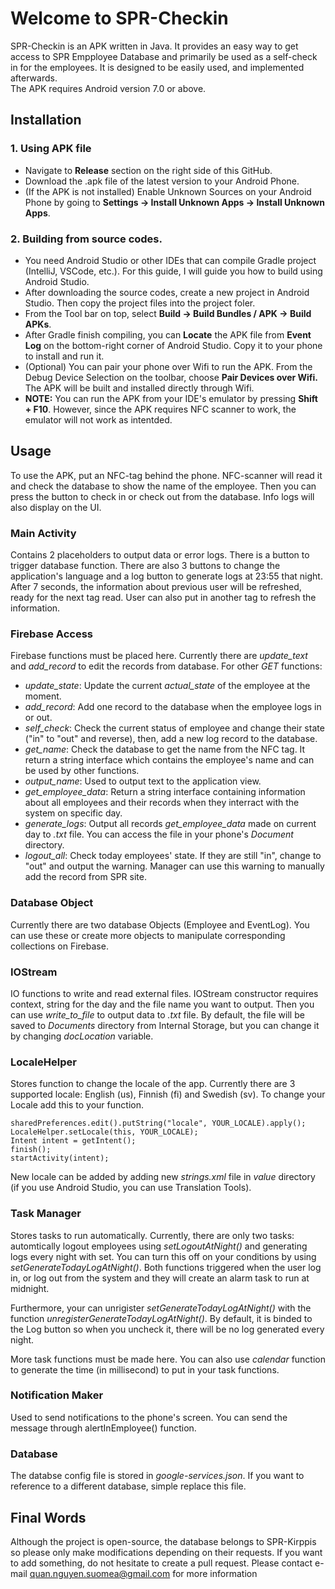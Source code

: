 
# Welcome to SPR-Checkin

SPR-Checkin is an APK written in Java. It provides an easy way to get access to SPR Empployee Database and primarily be used as a self-check in for the employees. It is designed to be easily used, and implemented afterwards.   
The APK requires Android version 7.0 or above.


## Installation
### 1. Using APK file
* Navigate to **Release** section on the right side of this GitHub.
* Download the .apk file of the latest version to your Android Phone.
* (If the APK is not installed) Enable Unknown Sources on your Android Phone by going to **Settings -> Install Unknown Apps -> Install Unknown Apps**.

### 2. Building from source codes.
* You need Android Studio or other IDEs that can compile Gradle project (IntelliJ, VSCode, etc.). For this guide, I will guide you how to build using Android Studio.
* After downloading the source codes, create a new project in Android Studio. Then copy the project files into the project foler.
* From the Tool bar on top, select **Build -> Build Bundles / APK -> Build APKs**.
* After Gradle finish compiling, you can **Locate** the APK file from **Event Log** on the bottom-right corner of Android Studio. Copy it to your phone to install and run it.
* (Optional) You can pair your phone over Wifi to run the APK. From the Debug Device Selection on the toolbar, choose **Pair Devices over Wifi.** The APK will be built and installed directly through Wifi.
* **NOTE:** You can run the APK from your IDE's emulator by pressing **Shift + F10**. However, since the APK requires NFC scanner to work, the emulator will not work as intentded.


##  Usage

To use the APK, put an NFC-tag behind the phone. NFC-scanner will read it and check the database to show the name of the employee. Then you can press the button to check in or check out from the database. Info logs will also display on the UI.

### Main Activity
Contains 2 placeholders to output data or error logs. There is a button to trigger database function. There are also 3 buttons to change the application's language and a log button to generate logs at 23:55 that night.
After 7 seconds, the information about previous user will be refreshed, ready for the next tag read. User can also put in another tag to refresh the information.

### Firebase Access
Firebase functions must be placed here. Currently there are *update_text* and *add_record* to edit the records from database. For other *GET* functions:

- *update_state*: Update the current *actual_state* of the employee at the moment.
- *add_record*: Add one record to the database when the employee logs in or out.
- *self_check*: Check the current status of employee and change their state ("in" to "out" and reverse), then, add a new log record to the database.
- *get_name*: Check the database to get the name from the NFC tag. It return a string interface which contains the employee's name and can be used by other functions.
- *output_name*: Used to output text to the application view.
- *get_employee_data*: Return a string interface containing information about all employees and their records when they interract with the system on specific day.
- *generate_logs*: Output all records *get_employee_data* made on current day to *.txt* file. You can access the file in your phone's *Document* directory.
- *logout_all*: Check today employees' state. If they are still "in", change to "out" and output the warning. Manager can use this warning to manually add the record from SPR site.

### Database Object
Currently there are two database Objects (Employee and EventLog). You can use these or create more objects to manipulate corresponding collections on Firebase.

### IOStream

IO functions to write and read external files. IOStream constructor requires context, string for the day and the file name you want to output. Then you can use *write_to_file* to output data to *.txt* file.  By default, the file will be saved to *Documents* directory from Internal Storage, but you can change it by changing *docLocation* variable.

### LocaleHelper
Stores function to change the locale of the app. Currently there are 3 supported locale: English (us), Finnish (fi) and Swedish (sv). To change your Locale add this to your function.

	sharedPreferences.edit().putString("locale", YOUR_LOCALE).apply();
	LocaleHelper.setLocale(this, YOUR_LOCALE);    
    Intent intent = getIntent();    
    finish();    
    startActivity(intent);  

New locale can be added by adding new *strings.xml* file in *value* directory (if you use Android Studio, you can use Translation Tools).

### Task Manager
Stores tasks to run automatically. Currently, there are only two tasks: automtically logout employees using *setLogoutAtNight()* and generating logs every night with set. You can turn this off on your conditions by using *setGenerateTodayLogAtNight()*. Both functions triggered when the user log in, or log out from the system and they will create an alarm task to run at midnight.

Furthermore, your can unrigister *setGenerateTodayLogAtNight()* with the function *unregisterGenerateTodayLogAtNight()*. By default, it is binded to the Log button so when you uncheck it, there will be no log generated every night.

More task functions must be made here.  You can also use *calendar* function to generate the time (in millisecond) to put in your task functions.

### Notification Maker
Used to send notifications to the phone's screen. You can send the message through alertInEmployee() function.

### Database
The databse config file is stored in *google-services.json*. If you want to reference to a different database, simple replace this file.

## Final Words
Although the project is open-source, the database belongs to SPR-Kirppis so please only make modifications depending on their requests. If you want to add something, do not hesitate to create a pull request.
Please contact e-mail quan.nguyen.suomea@gmail.com for more information
